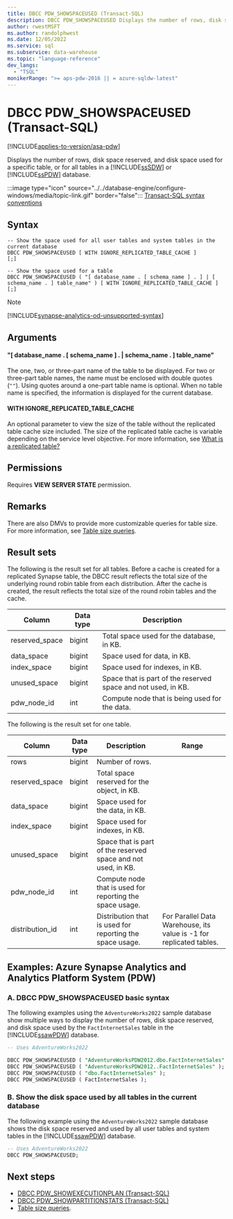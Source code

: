 ```yaml
---
title: DBCC PDW_SHOWSPACEUSED (Transact-SQL)
description: DBCC PDW_SHOWSPACEUSED Displays the number of rows, disk space reserved, and disk space used for a specific table, or for all tables in Azure Synapse Analytics or Analytics Platform System (PDW).
author: rwestMSFT
ms.author: randolphwest
ms.date: 12/05/2022
ms.service: sql
ms.subservice: data-warehouse
ms.topic: "language-reference"
dev_langs:
  - "TSQL"
monikerRange: ">= aps-pdw-2016 || = azure-sqldw-latest"
---
```


# DBCC PDW_SHOWSPACEUSED (Transact-SQL)

[!INCLUDE[applies-to-version/asa-pdw](../../includes/applies-to-version/asa-pdw.md)]

Displays the number of rows, disk space reserved, and disk space used for a specific table, or for all tables in a [!INCLUDE[ssSDW](../../includes/sssdw-md.md)] or [!INCLUDE[ssPDW](../../includes/sspdw-md.md)] database.

:::image type="icon" source="../../database-engine/configure-windows/media/topic-link.gif" border="false"::: [Transact-SQL syntax conventions](../../t-sql/language-elements/transact-sql-syntax-conventions-transact-sql.md)

## Syntax

```syntaxsql
-- Show the space used for all user tables and system tables in the current database
DBCC PDW_SHOWSPACEUSED [ WITH IGNORE_REPLICATED_TABLE_CACHE ]
[;]

-- Show the space used for a table
DBCC PDW_SHOWSPACEUSED ( "[ database_name . [ schema_name ] . ] | [ schema_name . ] table_name" ) [ WITH IGNORE_REPLICATED_TABLE_CACHE ]
[;]
```

> [!NOTE]  
> [!INCLUDE[synapse-analytics-od-unsupported-syntax](../../includes/synapse-analytics-od-unsupported-syntax.md)]

## Arguments

#### "[ database_name . [ schema_name ] . | schema_name . ] table_name"

The one, two, or three-part name of the table to be displayed. For two or three-part table names, the name must be enclosed with double quotes (`""`). Using quotes around a one-part table name is optional. When no table name is specified, the information is displayed for the current database.

#### WITH IGNORE_REPLICATED_TABLE_CACHE

An optional parameter to view the size of the table without the replicated table cache size included.  The size of the replicated table cache is variable depending on the service level objective.  For more information, see [What is a replicated table?](/azure/sql-data-warehouse/design-guidance-for-replicated-tables#what-is-a-replicated-table)

## Permissions

Requires **VIEW SERVER STATE** permission.

## Remarks

There are also DMVs to provide more customizable queries for table size. For more information, see [Table size queries](/azure/synapse-analytics/sql-data-warehouse/sql-data-warehouse-tables-overview#table-size-queries).

## Result sets

The following is the result set for all tables.  Before a cache is created for a replicated Synapse table, the DBCC result reflects the total size of the underlying round robin table from each distribution.  After the cache is created, the result reflects the total size of the round robin tables and the cache.

| Column | Data type | Description |
| --- | --- | --- |
| reserved_space | bigint | Total space used for the database, in KB. |
| data_space | bigint | Space used for data, in KB. |
| index_space | bigint | Space used for indexes, in KB. |
| unused_space | bigint | Space that is part of the reserved space and not used, in KB. |
| pdw_node_id | int | Compute node that is being used for the data. |

The following is the result set for one table.

| Column | Data type | Description | Range |
| --- | --- | --- | --- |
| rows | bigint | Number of rows. | |
| reserved_space | bigint | Total space reserved for the object, in KB. | |
| data_space | bigint | Space used for the data, in KB. | |
| index_space | bigint | Space used for indexes, in KB. | |
| unused_space | bigint | Space that is part of the reserved space and not used, in KB. | |
| pdw_node_id | int | Compute node that is used for reporting the space usage. | |
| distribution_id | int | Distribution that is used for reporting the space usage. | For Parallel Data Warehouse, its value is -1 for replicated tables. |

## Examples: Azure Synapse Analytics and Analytics Platform System (PDW)

### A. DBCC PDW_SHOWSPACEUSED basic syntax

The following examples using the `AdventureWorks2022` sample database show multiple ways to display the number of rows, disk space reserved, and disk space used by the `FactInternetSales` table in the [!INCLUDE[ssawPDW](../../includes/ssawpdw-md.md)] database.

```sql
-- Uses AdventureWorks2022

DBCC PDW_SHOWSPACEUSED ( "AdventureWorksPDW2012.dbo.FactInternetSales" );
DBCC PDW_SHOWSPACEUSED ( "AdventureWorksPDW2012..FactInternetSales" );
DBCC PDW_SHOWSPACEUSED ( "dbo.FactInternetSales" );
DBCC PDW_SHOWSPACEUSED ( FactInternetSales );
```

### B. Show the disk space used by all tables in the current database

 The following example using the `AdventureWorks2022` sample database shows the disk space reserved and used by all user tables and system tables in the [!INCLUDE[ssawPDW](../../includes/ssawpdw-md.md)] database.

```sql
-- Uses AdventureWorks2022  
DBCC PDW_SHOWSPACEUSED;
```

## Next steps

- [DBCC PDW_SHOWEXECUTIONPLAN (Transact-SQL)](dbcc-pdw-showexecutionplan-transact-sql.md)
- [DBCC PDW_SHOWPARTITIONSTATS (Transact-SQL)](dbcc-pdw-showpartitionstats-transact-sql.md)
- [Table size queries](/azure/synapse-analytics/sql-data-warehouse/sql-data-warehouse-tables-overview#table-size-queries).
